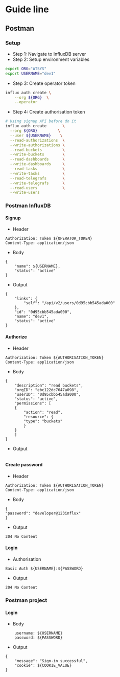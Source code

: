 # Guide line
## Postman
### Setup
- Step 1: Navigate to InfluxDB server
- Step 2: Setup environment variables
```bash
export ORG="ATSYS"
export USERNAME="dev1"
```
- Step 3: Create operator token
```bash
influx auth create \
    --org ${ORG}  \
    --operator
```
- Step 4: Create authorisation token
```bash
# Using signup API before do it
influx auth create       \
  --org ${ORG}         \
  --user ${USERNAME}    \
  --read-authorizations  \
  --write-authorizations \
  --read-buckets         \
  --write-buckets        \
  --read-dashboards      \
  --write-dashboards     \
  --read-tasks           \
  --write-tasks          \
  --read-telegrafs       \
  --write-telegrafs      \
  --read-users           \
  --write-users
```
### Postman InfluxDB
#### Signup
- Header
```
Authorization: Token ${OPERATOR_TOKEN}
Content-Type: application/json
```
- Body
```
{
    "name": ${USERNAME},
    "status": "active"
}
```
- Output
```
{
    "links": {
        "self": "/api/v2/users/0d95cbb545ada000"
    },
    "id": "0d95cbb545ada000",
    "name": "dev1",
    "status": "active"
}
```
#### Authorize
- Header
```
Authorization: Token ${AUTHORISATION_TOKEN}
Content-Type: application/json
```
- Body
```
{
    "description": "read buckets",
    "orgID": "ebc122dc7647a098",
    "userID": "0d95cbb545ada000",
    "status": "active",
    "permissions": [
    {
        "action": "read",
        "resource": {
        "type": "buckets"
        }
    }
    ]
}
```
- Output
```
```
#### Create password
- Header
```
Authorization: Token ${AUTHORISATION_TOKEN}
Content-Type: application/json
```
- Body
```
{
"password": "developer@123influx"
}
```
- Output
```
204 No Content
```
#### Login
- Authorisation
```
Basic Auth ${USERNAME}:${PASSWORD}
```
- Output
```
204 No Content
```
### Postman project
#### Login
- Body
```
    username: ${USERNAME}
    password: ${PASSWORD}
```
- Output
```
{
    "message": "Sign-in successful",
    "cookie": ${COOKIE_VALUE}
}
```